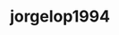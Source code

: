 ---
title: jorgelop1994
github: https://github.com/jorgelop1994
mode: dark
transition: 3s
archetype:
  - Little Bit of Everything
---